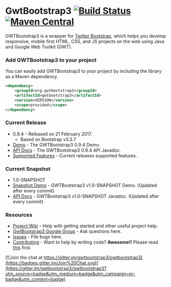 # GwtBootstrap3 [![Build Status](https://travis-ci.org/gwtbootstrap3/gwtbootstrap3.svg?branch=master)](https://travis-ci.org/gwtbootstrap3/gwtbootstrap3) [![Maven Central](https://maven-badges.herokuapp.com/maven-central/org.gwtbootstrap3/gwtbootstrap3/badge.svg?style=flat-square)](https://maven-badges.herokuapp.com/maven-central/org.gwtbootstrap3/gwtbootstrap3/)

GWTBootstrap3 is a wrapper for [Twitter Bootstrap](http://getbootstrap.com/), which helps you develop responsive, mobile first HTML, CSS, and JS projects on the web using Java and Google Web Toolkit (GWT). 

### Add GWTBootstrap3 to your project
You can easily add GWTBootstrap3 to your project by including the library as a Maven dependency.
```xml
<dependency>
    <groupId>org.gwtbootstrap3</groupId>
    <artifactId>gwtbootstrap3</artifactId>
    <version>VERSION</version>
    <scope>provided</scope>
</dependency>
```
### Current Release
* 0.9.4 - Released on 21 February 2017. 
  * Based on Bootstrap v3.3.7
* [Demo](http://gwtbootstrap3.github.io/gwtbootstrap3-demo/) - The GWTBootstrap3 0.9.4 Demo.
* [API Docs](http://gwtbootstrap3.github.io/gwtbootstrap3-demo/apidocs) - The GWTBootstrap3 0.9.4 API Javadoc.
* [Supported Features](https://github.com/gwtbootstrap3/gwtbootstrap3/wiki/Supported-Features) - Current releases supported features.

### Current Snapshot
* 1.0-SNAPSHOT
* [Snapshot Demo](http://gwtbootstrap3.github.io/gwtbootstrap3-demo/snapshot) - GWTBootstrap3 v1.0-SNAPSHOT Demo. (Updated after every commit)
* [API Docs](http://gwtbootstrap3.github.io/gwtbootstrap3-demo/snapshot/apidocs) - GWTBootstrap3 v1.0-SNAPSHOT Javadoc. (Updated after every commit)

### Resources
* [Project Wiki](https://github.com/gwtbootstrap3/gwtbootstrap3/wiki) - Help with getting started and other useful project help.
* [GwtBootstrap3 Google Group](https://groups.google.com/forum/?fromgroups#!forum/gwtbootstrap3) - Ask questions here.
* [Issues](https://github.com/gwtbootstrap3/gwtbootstrap3/issues) - File bugs here.
* [Contributing](https://github.com/gwtbootstrap3/gwtbootstrap3/wiki/Contributing) - Want to help by writing code?  **Awesome!!**  Please read [this](https://github.com/gwtbootstrap3/gwtbootstrap3/wiki/Contributing) first.

[![Join the chat at https://gitter.im/gwtbootstrap3/gwtbootstrap3](https://badges.gitter.im/Join%20Chat.svg)](https://gitter.im/gwtbootstrap3/gwtbootstrap3?utm_source=badge&utm_medium=badge&utm_campaign=pr-badge&utm_content=badge)

